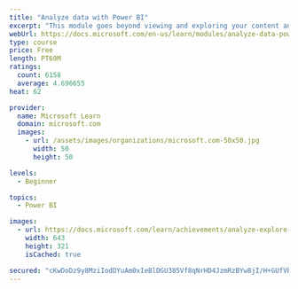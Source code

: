 ```yaml
---
title: "Analyze data with Power BI"
excerpt: "This module goes beyond viewing and exploring your content and explains how to interact with it by working with reports and dashboards to uncover and share new business insights."
webUrl: https://docs.microsoft.com/en-us/learn/modules/analyze-data-power-bi/
type: course
price: Free
length: PT60M
ratings:
  count: 6158
  average: 4.696655
heat: 62

provider:
  name: Microsoft Learn
  domain: microsoft.com
  images:
    - url: /assets/images/organizations/microsoft.com-50x50.jpg
      width: 50
      height: 50

levels:
  - Beginner

topics:
  - Power BI

images:
  - url: https://docs.microsoft.com/learn/achievements/analyze-explore-data-power-bi-social.png
    width: 643
    height: 321
    isCached: true

secured: "cKwDoDz9y8MziIodDYuAm0xIeBlDGU385Vf8qNrHD4JzmRzBYw8jI/H+GUfVbHubvDc5b3t4UZFYvTvvgv8uG+DV4Q5fbjF4uO2/XJhB7sebOAmToJ8vGp6/g3bGgDcyLaMtD0rNG6mDDr9GIIHK34IjNxPcsQsARJLNRZTIEE0qHBIfic3pJjW7vQOg0RtgcBKp3agXHqunBvy0ZyrrHmUI3/lIqJurd25BPOL+v95NzWOf6jxkNAVPPyLeInojGXN0ASXNB0yyRNcq+Q+klGXHOrMKMZXcE6tFrL61zAKLGVzWhVLiAWombcCuQiqjtcHdsuANvv8+FM90kncrUqgZqb9EMrgVwYbk7qbXQovHWDeb1FEGX6UI66Ca7Ah4ESTwlZnbbWOjooNXmHy2Lpc1moSZPJzoclJHv8mGgjY=;QHrvxCm39w8w09HK5XQ7tA=="
---
```


